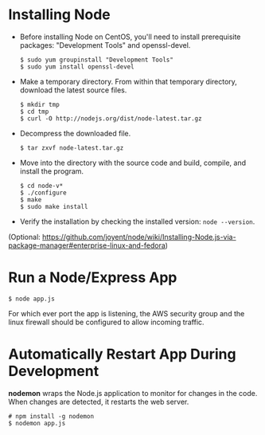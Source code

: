 Installing Node
===============

- Before installing Node on CentOS, you'll need to install prerequisite packages:  "Development Tools" and openssl-devel.
  ```
  $ sudo yum groupinstall "Development Tools"
  $ sudo yum install openssl-devel
  ```
  
- Make a temporary directory.  From within that temporary directory, download the latest source files.
  ```
  $ mkdir tmp
  $ cd tmp
  $ curl -O http://nodejs.org/dist/node-latest.tar.gz
  ```
  
- Decompress the downloaded file.
  ```
  $ tar zxvf node-latest.tar.gz
  ```
  
- Move into the directory with the source code and build, compile, and install the program.
  ```
  $ cd node-v*
  $ ./configure
  $ make
  $ sudo make install
  ```
  
- Verify the installation by checking the installed version:  `node --version`.
  
  
(Optional:  https://github.com/joyent/node/wiki/Installing-Node.js-via-package-manager#enterprise-linux-and-fedora)

Run a Node/Express App
======================

```
$ node app.js
```

For which ever port the app is listening, the AWS security group and the linux firewall should be configured to allow incoming traffic.

Automatically Restart App During Development
============================================

**nodemon** wraps the Node.js application to monitor for changes in the code.  When changes are detected, it restarts the web server.
```
# npm install -g nodemon
$ nodemon app.js
